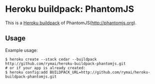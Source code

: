 Heroku buildpack: PhantomJS
=======================

This is a [Heroku buildpack](http://devcenter.heroku.com/articles/buildpacks) of PhantomJS(http://phantomjs.org).

Usage
-----

Example usage:

```shell
$ heroku create --stack cedar --buildpack http://github.com/rymai/heroku-buildpack-phantomjs.git
# or if your app is already created:
$ heroku config:add BUILDPACK_URL=http://github.com/rymai/heroku-buildpack-phantomjs.git
```